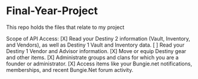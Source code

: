 # Final-Year-Project
This repo holds the files that relate to my project


Scope of API Access:
[X] Read your Destiny 2 information (Vault, Inventory, and Vendors), as well as Destiny 1 Vault and Inventory data.
[ ] Read your Destiny 1 Vendor and Advisor information.
[X] Move or equip Destiny gear and other items.
[X] Administrate groups and clans for which you are a founder or administrator.
[X] Access items like your Bungie.net notifications, memberships, and recent Bungie.Net forum activity.